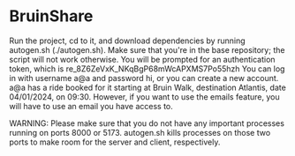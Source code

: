 # BruinShare

Run the project, cd to it, and download dependencies by running autogen.sh (./autogen.sh). Make sure that you're in the base repository; the script will not work otherwise. You will be prompted for an authentication token, which is
re_8Z6ZeVxK_NKqBgP68mWcAPXMS7Po55hzh
You can log in with username a@a and password hi, or you can create a new account. a@a has a ride booked for it starting at Bruin Walk, destination Atlantis, date 04/01/2024, on 09:30. However, if you want to use the emails feature, you will have to use an email you have access to.

WARNING: Please make sure that you do not have any important processes running on ports 8000 or 5173. autogen.sh kills processes on those two ports to make room for the server and client, respectively.
